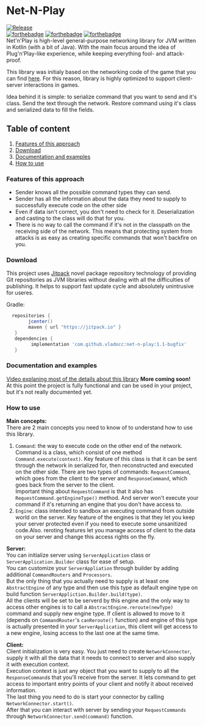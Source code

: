 # Net-N-Play
[![Release](https://jitpack.io/v/vladocc/net-n-play.svg)](https://jitpack.io/vladocc/net-n-play)   
[![forthebadge](https://forthebadge.com/images/badges/made-with-java.svg)](https://forthebadge.com) [![forthebadge](https://forthebadge.com/images/badges/built-with-love.svg)](https://forthebadge.com) [![forthebadge](https://forthebadge.com/images/badges/powered-by-black-magic.svg)](https://forthebadge.com)   
Net'n'Play is high-level general-purpose networking library for JVM written in Kotlin (with a bit of Java). With the main focus around the idea of Plug'n'Play-like experience, while keeping everything fool- and attack- proof.   

This library was initialy based on the networking code of the game that you can find [here](https://github.com/VladoCC/Pong-Online). For this reason, library is highly optimized to support client-server interactions in games.   

Idea behind it is simple: to serialize command that you want to send and it's class. Send the text through the network. Restore command using it's class and serialized data to fill the fields.

## Table of content
1. [Features of this approach](#features-of-this-approach)
2. [Download](#download)
3. [Documentation and examples](#documentation-and-examples)
4. [How to use](#how-to-use)

### Features of this approach
* Sender knows all the possible command types they can send.
* Sender has all the information about the data they need to supply to successfully execute code on the other side
* Even if data isn't correct, you don't need to check for it. Deserialization and casting to the class will do that for you.
* There is no way to call the command if it's not in the classpath on the receiving side of the network. This means that protecting system from attacks is as easy as creating specific commands that won't backfire on you.

### Download
This project uses [Jitpack](https://jitpack.io/) novel package repository technology of providing Git repositories as JVM libraries without dealing with all the difficulties of publishing. It helps to support fast update cycle and absolutely unintrusive for useres.

Gradle:
```gradle
  repositories {
        jcenter()
        maven { url "https://jitpack.io" }
   }
   dependencies {
         implementation 'com.github.vladocc:net-n-play:1.1-bugfix'
   }
```

### Documentation and examples
[Video explaning most of the details about this library](https://youtu.be/LAFXXTrIsrg)
**More coming soon!**   
At this point the project is fully functional and can be used in your project, but it's not really documented yet.

### How to use
**Main concepts:**   
There are 2 main concepts you need to know of to understand how to use this library.
1. `Command`: the way to execute code on the other end of the network. Command is a class, which consist of one method `Command.execute(context)`. Key feature of this class is that it can be sent through the network in serialized for, then reconstructed and executed on the other side. There are two types of commands: `RequestCommand`, which goes from the client to the server and `ResponseCommand`, which goes back from the server to the client.    
Important thing about `RequestCommand` is that it also has `RequestCommand.getEngineType()` method. And server won't execute your command if it's returning an engine that you don't have access to.
2. `Engine`: class intended to sandbox an executing command from outside world on the server. Key feature of the engines is that they let you keep your server protected even if you need to execute some unsanitized code.Also. reroting features let you manage access of client to the data on your server and change this access rights on the fly. 

**Server:**   
You can initialize server using `ServerApplication` class or `ServerApplication.Builder` class for ease of setup.   
You can customize your `ServerAppliation` through builder by adding additional `CommandRouters` and `Processors`.   
But the only thing that you actually need to supply is at least one `AbstractEngine` of any type and then use this type as default engine type on build function `ServerAppliction.Builder.build(type)`.   
All the clients will be set to be serverd by this engine and the only way to access other engines is to call a `AbstractEngine.reroute(newType)` command and supply new engine type. If client is allowed to move to it (depends on `CommandRouter`'s `canReroute()` function) and engine of this type is actually presented in your `ServerApplication`, this client will get access to a new engine, losing access to the last one at the same time.

**Client:**  
Client initialization is very easy. You just need to create `NetworkConnector`, supply it with all the data that it needs to connect to server and also supply it with execution context.   
Execution context is just any object that you want to supply to all the `ResponseCommand`s that you'll receive from the server. It lets command to get access to important entry points of your client and notify it about received information.   
The last thing you need to do is start your connector by calling `NetworkConnector.start()`.   
After that you can interact with server by sending your `RequestCommands` through `NetworkConnector.send(command)` function.

